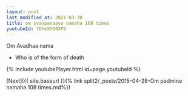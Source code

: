```yaml
---
layout: post
last_modified_at: 2021-03-30
title: om svaapanaaya namaha 108 times
youtubeId: tDhmXYO0XP8
---
```

 
 
Om Avadhaa nama 
 
 -  Who is of the form of death 
 
  
 
  
 
 
 
 
 
 


{% include youtubePlayer.html id=page.youtubeId %}
 
[Next]({{ site.baseurl }}{% link  split2/_posts/2015-04-28-Om padmine namaha 108 times.md%})
 
